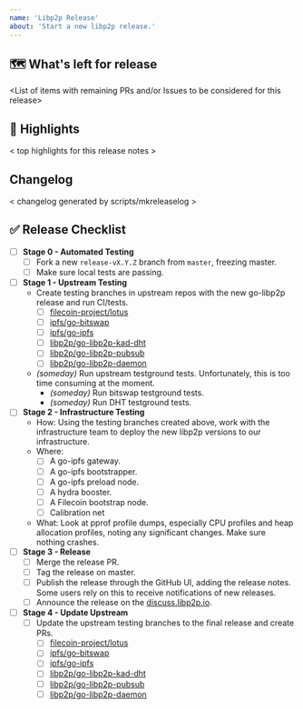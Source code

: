 ```yaml
---
name: 'Libp2p Release'
about: 'Start a new libp2p release.'
---
```


## 🗺 What's left for release

<List of items with remaining PRs and/or Issues to be considered for this release>

## 🔦 Highlights

< top highlights for this release notes >

## Changelog

< changelog generated by scripts/mkreleaselog >

## ✅ Release Checklist

- [ ] **Stage 0 - Automated Testing**
    - [ ] Fork a new `release-vX.Y.Z` branch from `master`, freezing master.
    - [ ] Make sure local tests are passing.
- [ ] **Stage 1 - Upstream Testing**
  - Create testing branches in upstream repos with the new go-libp2p release and run CI/tests.
    - [ ] [filecoin-project/lotus](https://github.com/filecoin-project/lotus)
    - [ ] [ipfs/go-bitswap](https://github.com/ipfs/go-bitswap)
    - [ ] [ipfs/go-ipfs](https://github.com/ipfs/go-ipfs)
    - [ ] [libp2p/go-libp2p-kad-dht](https://github.com/libp2p/go-libp2p-kad-dht)
    - [ ] [libp2p/go-libp2p-pubsub](https://github.com/libp2p/go-libp2p-pubsub)
    - [ ] [libp2p/go-libp2p-daemon](https://github.com/libp2p/go-libp2p-daemon)
  - _(someday)_ Run upstream testground tests. Unfortunately, this is too time consuming at the moment.
    - _(someday)_ Run bitswap testground tests.
    - _(someday)_ Run DHT testground tests.
- [ ] **Stage 2 - Infrastructure Testing**
  - How: Using the testing branches created above, work with the infrastructure team to deploy the new libp2p versions to our infrastructure.
  - Where:
    - [ ] A go-ipfs gateway.
    - [ ] A go-ipfs bootstrapper.
    - [ ] A go-ipfs preload node.
    - [ ] A hydra booster.
    - [ ] A Filecoin bootstrap node.
    - [ ] Calibration net
  - What: Look at pprof profile dumps, especially CPU profiles and heap allocation profiles, noting any significant changes. Make sure nothing crashes.
- [ ] **Stage 3 - Release**
  - [ ] Merge the release PR.
  - [ ] Tag the release on master.
  - [ ] Publish the release through the GitHub UI, adding the release notes. Some users rely on this to receive notifications of new releases.
  - [ ] Announce the release on the [discuss.libp2p.io](https://discuss.libp2p.io).
- [ ] **Stage 4 - Update Upstream**
  - [ ] Update the upstream testing branches to the final release and create PRs.
    - [ ] [filecoin-project/lotus](https://github.com/filecoin-project/lotus)
    - [ ] [ipfs/go-bitswap](https://github.com/ipfs/go-bitswap)
    - [ ] [ipfs/go-ipfs](https://github.com/ipfs/go-ipfs)
    - [ ] [libp2p/go-libp2p-kad-dht](https://github.com/libp2p/go-libp2p-kad-dht)
    - [ ] [libp2p/go-libp2p-pubsub](https://github.com/libp2p/go-libp2p-pubsub)
    - [ ] [libp2p/go-libp2p-daemon](https://github.com/libp2p/go-libp2p-daemon)
